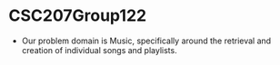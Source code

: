 # CSC207Group122

- Our problem domain is Music, specifically around the retrieval and creation of individual songs and playlists.
